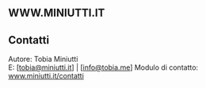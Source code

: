 ## WWW.MINIUTTI.IT
## Contatti

Autore: Tobia Miniutti  
E: [tobia@miniutti.it] | [info@tobia.me]
Modulo di contatto: www.miniutti.it/contatti
